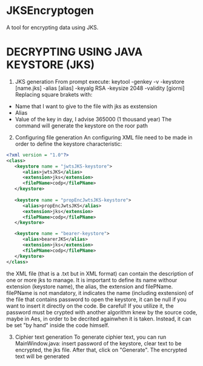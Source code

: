 # JKSEncryptogen
A tool for encrypting data using JKS.

# DECRYPTING USING JAVA KEYSTORE (JKS)

1) JKS generation
From prompt execute:
keytool -genkey -v -keystore [name.jks] -alias [alias] -keyalg RSA -keysize 2048 -validity [giorni]
Replacing square brakets with:
-	Name that I want to give to the file with jks as exstension
-	Alias
-	Value of the key in day, I advise 365000 (1 thousand year)
The command will generate the keystore on the roor path

2) Configuring file generation
An configuring XML file need to be made in order to define the keystore characteristic:

```xml
<?xml version = "1.0"?>
<class>
   <keystore name = "jwtsJKS-keystore">
      <alias>jwtsJKS</alias>
      <extension>jks</extension>
      <filePName>codp</filePName>
   </keystore>
   
   <keystore name = "propEncJwtsJKS-keystore">
      <alias>propEncJwtsJKS</alias>
      <extension>jks</extension>
      <filePName>codp</filePName>
   </keystore>

   <keystore name = "bearer-keystore">
      <alias>bearerJKS</alias>
      <extension>jks</extension>
      <filePName>codp</filePName>
   </keystore>
</class> 
```

   the XML file (that is a .txt but in XML format) can contain the description of one or more jks to manage. It is important to define its name withour extension (keystore name), the alias, the extension and filePName. filePName is not mandatory, it indicates the name (including exstension) of the file that contains password to open the keystore, it can be null if you want to insert it directly on the code. Be careful! If you utilize it, the password must be crypted with another algorithm knew by the source code, maybe in Aes, in order to be decrited againwhen it is taken. Instead, it can be set "by hand" inside the code himself.

3) Ciphier text generation
To generate ciphier text, you can run MainWindow.java:
insert password of the keystore, clear text to be encrypted, the jks file. After that, click on "Generate". The encrypted text will be generated
